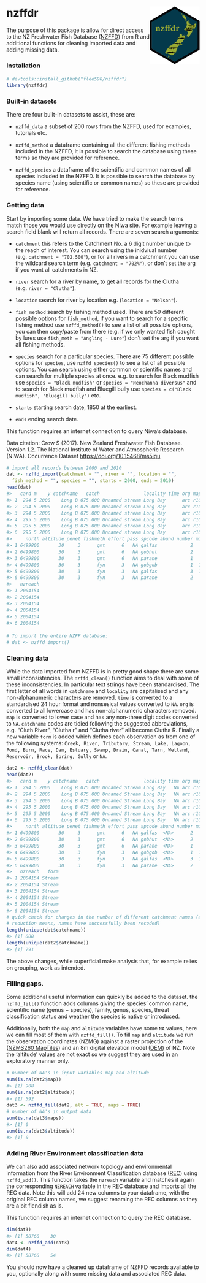 
# nzffdr <img src='man/figures/nzffdr_hex.png' align="right" height="150" /></a>

<!-- badges: start -->
<!-- badges: end -->

The purpose of this package is allow for direct access to the NZ
Freshwater Fish Database ([NZFFD](https://nzffdms.niwa.co.nz/search))
from R and additional functions for cleaning imported data and adding
missing data.

### Installation

``` r
# devtools::install_github("flee598/nzffdr")
library(nzffdr)
```

### Built-in datasets

There are four built-in datasets to assist, these are:

-   `nzffd_data` a subset of 200 rows from the NZFFD, used for examples,
    tutorials etc.

-   `nzffd_method` a dataframe containing all the different fishing
    methods included in the NZFFD, it is possible to search the database
    using these terms so they are provided for reference.

-   `nzffd_species` a dataframe of the scientific and common names of
    all species included in the NZFFD. It is possible to search the
    database by species name (using scientific or common names) so these
    are provided for reference.

### Getting data

Start by importing some data. We have tried to make the search terms
match those you would use directly on the Niwa site. For example leaving
a search field blank will return all records. There are seven search
arguments:

-   `catchment` this refers to the Catchment No. a 6 digit number unique
    to the reach of interest. You can search using the inidviual number
    (e.g. `catchment = "702.500"`), or for all rivers in a catchment you
    can use the wildcard search term (e.g. `catchment = "702%"`), or
    don’t set the arg if you want all catchments in NZ.

-   `river` search for a river by name, to get all records for the
    Clutha (e.g. `river = "Clutha"`).

-   `location` search for river by location
    e.g. (`location = "Nelson"`).

-   `fish_method` search by fishing method used. There are 59 different
    possible options for `fish_method`, if you want to search for a
    specific fishing method use `nzffd_method()` to see a list of all
    possible options, you can then copy/paste from there (e.g. if we
    only wanted fish caught by lures use `fish_meth = "Angling - Lure"`)
    don’t set the arg if you want all fishing methods.

-   `species` search for a particular species. There are 75 different
    possible options for `species`, use `nzffd_species()` to see a list
    of all possible options. You can search using either common or
    scientific names and can search for multiple species at once.
    e.g. to search for Black mudfish use `species = "Black mudfish"` or
    `species = "Neochanna diversus"` and to search for Black mudfish and
    Bluegill bully use `species = c("Black mudfish", "Bluegill bully")`
    etc.

-   `starts` starting search date, 1850 at the earliest.

-   `ends` ending search date.

This function requires an internet connection to query Niwa’s database.

Data citation: Crow S (2017). New Zealand Freshwater Fish Database.
Version 1.2. The National Institute of Water and Atmospheric Research
(NIWA). Occurrence Dataset <https://doi.org/10.15468/ms5iqu>

``` r
# import all records between 2000 and 2010
dat <- nzffd_import(catchment = "", river = "", location = "", 
  fish_method = "", species = "", starts = 2000, ends = 2010)
head(dat)
#>   card m    y catchname   catch                locality time org map    east
#> 1  294 5 2000    Long B 075.000 Unnamed stream Long Bay      arc r10 2664600
#> 2  294 5 2000    Long B 075.000 Unnamed stream Long Bay      arc r10 2664600
#> 3  294 5 2000    Long B 075.000 Unnamed stream Long Bay      arc r10 2664600
#> 4  295 5 2000    Long B 075.000 Unnamed stream Long Bay      arc r10 2664600
#> 5  295 5 2000    Long B 075.000 Unnamed stream Long Bay      arc r10 2664600
#> 6  295 5 2000    Long B 075.000 Unnamed stream Long Bay      arc r10 2664600
#>     north altitude penet fishmeth effort pass spcode abund number minl maxl
#> 1 6499800       30     3      gmt      6   NA galfas            2   95  110
#> 2 6499800       30     3      gmt      6   NA gobhut            2   80   85
#> 3 6499800       30     3      gmt      6   NA parane            1   40   NA
#> 4 6499800       30     3      fyn      3   NA gobgob            1  150   NA
#> 5 6499800       30     3      fyn      3   NA galfas            3  130  135
#> 6 6499800       30     3      fyn      3   NA parane            2   70   75
#>   nzreach
#> 1 2004154
#> 2 2004154
#> 3 2004154
#> 4 2004154
#> 5 2004154
#> 6 2004154

# To import the entire NZFF database:
# dat <- nzffd_import()
```

### Cleaning data

While the data imported from NZFFD is in pretty good shape there are
some small inconsistencies. The `nzffd_clean()` function aims to deal
with some of these inconsistencies. In particular text strings have been
standardised. The first letter of all words in `catchname` and
`locality` are capitalised and any non-alphanumeric characters are
removed. `time` is converted to a standardised 24 hour format and
nonsesical values converted to `NA`. `org` is converted to all lowercase
and has non-alphanumeric characters removed. `map` is converted to lower
case and has any non-three digit codes converted to `NA`. `catchname`
codes are tidied following the suggested abbreviations, e.g. “Cluth
River”, “Clutha r” and “Clutha river” all become Clutha R. Finally a new
variable `form` is added which defines each observation as from one of
the following systems:
`Creek, River, Tributary, Stream, Lake, Lagoon, Pond, Burn, Race, Dam, Estuary, Swamp, Drain, Canal, Tarn, Wetland, Reservoir, Brook, Spring, Gully`
or `NA`.

``` r
dat2 <- nzffd_clean(dat)
head(dat2)
#>   card m    y catchname   catch                locality time org map    east
#> 1  294 5 2000    Long B 075.000 Unnamed Stream Long Bay   NA arc r10 2664600
#> 2  294 5 2000    Long B 075.000 Unnamed Stream Long Bay   NA arc r10 2664600
#> 3  294 5 2000    Long B 075.000 Unnamed Stream Long Bay   NA arc r10 2664600
#> 4  295 5 2000    Long B 075.000 Unnamed Stream Long Bay   NA arc r10 2664600
#> 5  295 5 2000    Long B 075.000 Unnamed Stream Long Bay   NA arc r10 2664600
#> 6  295 5 2000    Long B 075.000 Unnamed Stream Long Bay   NA arc r10 2664600
#>     north altitude penet fishmeth effort pass spcode abund number minl maxl
#> 1 6499800       30     3      gmt      6   NA galfas  <NA>      2   95  110
#> 2 6499800       30     3      gmt      6   NA gobhut  <NA>      2   80   85
#> 3 6499800       30     3      gmt      6   NA parane  <NA>      1   40   NA
#> 4 6499800       30     3      fyn      3   NA gobgob  <NA>      1  150   NA
#> 5 6499800       30     3      fyn      3   NA galfas  <NA>      3  130  135
#> 6 6499800       30     3      fyn      3   NA parane  <NA>      2   70   75
#>   nzreach   form
#> 1 2004154 Stream
#> 2 2004154 Stream
#> 3 2004154 Stream
#> 4 2004154 Stream
#> 5 2004154 Stream
#> 6 2004154 Stream
# quick check for changes in the number of different catchment names (a 
# reduction means, names have successfully been recoded)
length(unique(dat$catchname))
#> [1] 888
length(unique(dat2$catchname))
#> [1] 791
```

The above changes, while superficial make analysis that, for example
relies on grouping, work as intended.

### Filling gaps.

Some additional useful information can quickly be added to the dataset.
the `nzffd_fill()` function adds columns giving the species’ common
name, scientific name (genus + species), family, genus, species, threat
classification status and weather the species is native or introduced.

Additionally, both the `map` and `altitude` variables have some `NA`
values, here we can fill most of them with `nzffd_fill()`. To fill `map`
and `altitude` we run the observation coordinates (NZMG) against a
raster projection of the ([NZMS260
MapTiles](https://koordinates.com/layer/413-nzms-260-map-series-index/))
and an 8m digital elevation model
([DEM](https://data.linz.govt.nz/layer/51768-nz-8m-digital-elevation-model-2012/))
of NZ. Note the ‘altitude’ values are not exact so we suggest they are
used in an exploratory manner only.

``` r
# number of NA's in input variables map and altitude
sum(is.na(dat2$map))
#> [1] 908
sum(is.na(dat2$altitude))
#> [1] 592
dat3 <- nzffd_fill(dat2, alt = TRUE, maps = TRUE)
# number of NA's in output data
sum(is.na(dat3$maps))
#> [1] 0
sum(is.na(dat3$altitude))
#> [1] 0
```

### Adding River Environment classification data

We can also add associated network topology and environmental
information from the River Environment Classification database
([REC](https://data.mfe.govt.nz/layer/51845-river-environment-classification-new-zealand-2010-deprecated/))
using `nzffd_add()`. This function takes the `nzreach` variable and
matches it again the corresponding `NZREACH` variable in the REC
database and imports all the REC data. Note this will add 24 new columns
to your dataframe, with the original REC column names, we suggest
renaming the REC columns as they are a bit fiendish as is.

This function requires an internet connection to query the REC database.

``` r
dim(dat3)
#> [1] 58768    30
dat4 <- nzffd_add(dat3)
dim(dat4)
#> [1] 58768    54
```

You should now have a cleaned up dataframe of NZFFD records available to
you, optionally along with some missing data and associated REC data.
